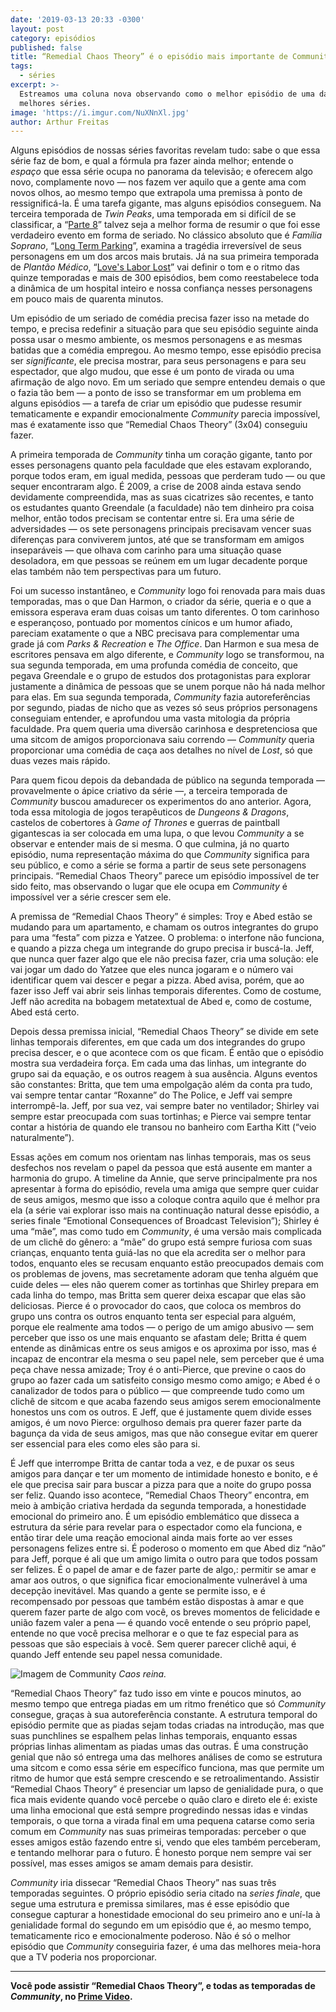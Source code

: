 ```yaml
---
date: '2019-03-13 20:33 -0300'
layout: post
category: episódios
published: false
title: “Remedial Chaos Theory” é o episódio mais importante de Community
tags:
  - séries
excerpt: >-
  Estreamos uma coluna nova observando como o melhor episódio de uma das
  melhores séries.
image: 'https://i.imgur.com/NuXNnXl.jpg'
author: Arthur Freitas
---
```

Alguns episódios de nossas séries favoritas revelam tudo: sabe o que essa série faz de bom, e qual a fórmula pra fazer ainda melhor; entende o _espaço_ que essa série ocupa no panorama da televisão; e oferecem algo novo, complamente novo — nos fazem ver aquilo que a gente ama com novos olhos, ao mesmo tempo que extrapola uma premissa à ponto de ressignificá-la. É uma tarefa gigante, mas alguns episódios conseguem. Na terceira temporada de _Twin Peaks_, uma temporada em si difícil de se classificar, a “[Parte 8](https://twinpeaks.fandom.com/wiki/Part_8)” talvez seja a melhor forma de resumir o que foi esse verdadeiro evento em forma de seriado. No clássico absoluto que é _Família Soprano_, “[Long Term Parking](https://sopranos.fandom.com/wiki/Long_Term_Parking)”, examina a tragédia irreversível de seus personagens em um dos arcos mais brutais. Já na sua primeira temporada de _Plantão Médico_, “[Love's Labor Lost](https://er.fandom.com/wiki/Love%27s_Labor_Lost)” vai definir o tom e o ritmo das quinze temporadas e mais de 300 episódios, bem como reestabelece toda a dinâmica de um hospital inteiro e nossa confiança nesses personagens em pouco mais de quarenta minutos.

Um episódio de um seriado de comédia precisa fazer isso na metade do tempo, e precisa redefinir a situação para que seu episódio seguinte ainda possa usar o mesmo ambiente, os mesmos personagens e as mesmas batidas que a comédia empregou. Ao mesmo tempo, esse episódio precisa ser _significante_, ele precisa mostrar, para seus personagens e para seu espectador, que algo mudou, que esse é um ponto de virada ou uma afirmação de algo novo. Em um seriado que sempre entendeu demais o que o fazia tão bem — a ponto de isso se transformar em um problema em alguns episódios — a tarefa de criar um episódio que pudesse resumir tematicamente e expandir emocionalmente _Community_ parecia impossível, mas é exatamente isso que “Remedial Chaos Theory” (3x04) conseguiu fazer.

A primeira temporada de _Community_ tinha um coração gigante, tanto por esses personagens quanto pela faculdade que eles estavam explorando, porque todos eram, em igual medida, pessoas que perderam tudo — ou que sequer encontraram algo. É 2009, a crise de 2008 ainda estava sendo devidamente compreendida, mas as suas cicatrizes são recentes, e tanto os estudantes quanto Greendale (a faculdade) não tem dinheiro pra coisa melhor, então todos precisam se contentar entre si. Era uma série de adversidades — os sete personagens principais precisavam vencer suas diferenças para conviverem juntos, até que se transformam em amigos inseparáveis — que olhava com carinho para uma situação quase desoladora, em que pessoas se reúnem em um lugar decadente porque elas também não tem perspectivas para um futuro.

Foi um sucesso instantâneo, e _Community_ logo foi renovada para mais duas temporadas, mas o que Dan Harmon, o criador da série, queria e o que a emissora esperava eram duas coisas um tanto diferentes. O tom carinhoso e esperançoso, pontuado por momentos cínicos e um humor afiado, pareciam exatamente o que a NBC precisava para complementar uma grade já com _Parks & Recreation_ e _The Office_. Dan Harmon e sua mesa de escritores pensava em algo diferente, e _Community_ logo se transformou, na sua segunda temporada, em uma profunda comédia de conceito, que pegava Greendale e o grupo de estudos dos protagonistas para explorar justamente a dinâmica de pessoas que se unem porque não há nada melhor para elas. Em sua segunda temporada, _Community_ fazia autoreferências por segundo, piadas de nicho que as vezes só seus próprios personagens conseguiam entender, e aprofundou uma vasta mitologia da própria faculdade. Pra quem queria uma diversão carinhosa e despretenciosa que uma sitcom de amigos proporcionava saiu correndo — _Community_ queria proporcionar uma comédia de caça aos detalhes no nível de _Lost_, só que duas vezes mais rápido.

Para quem ficou depois da debandada de público na segunda temporada — provavelmente o ápice criativo da série —, a terceira temporada de _Community_ buscou amadurecer os experimentos do ano anterior. Agora, toda essa mitologia de jogos terapêuticos de _Dungeons & Dragons_, castelos de cobertores à _Game of Thrones_ e guerras de paintball gigantescas ia ser colocada em uma lupa, o que levou _Community_ a se observar e entender mais de si mesma. O que culmina, já no quarto episódio, numa representação máxima do que _Community_ significa para seu público, e como a série se forma a partir de seus sete personagens principais. “Remedial Chaos Theory” parece um episódio impossível de ter sido feito, mas observando o lugar que ele ocupa em _Community_ é impossível ver a série crescer sem ele.

A premissa de “Remedial Chaos Theory” é simples: Troy e Abed estão se mudando para um apartamento, e chamam os outros integrantes do grupo para uma “festa” com pizza e Yatzee. O problema: o interfone não funciona, e quando a pizza chega um integrande do grupo precisa ir buscá-la. Jeff, que nunca quer fazer algo que ele não precisa fazer, cria uma solução: ele vai jogar um dado do Yatzee que eles nunca jogaram e o número vai identificar quem vai descer e pegar a pizza. Abed avisa, porém, que ao fazer isso Jeff vai abrir  seis linhas temporais diferentes. Como de costume, Jeff não acredita na bobagem metatextual de Abed e, como de costume, Abed está certo.

Depois dessa premissa inicial, “Remedial Chaos Theory” se divide em sete linhas temporais diferentes, em que cada um dos integrandes do grupo precisa descer, e o que acontece com os que ficam. É então que o episódio mostra sua verdadeira força. Em cada uma das linhas, um integrante do grupo sai da equação, e os outros reagem à sua ausência. Alguns eventos são constantes: Britta, que tem uma empolgação além da conta pra tudo, vai sempre tentar cantar “Roxanne” do The Police, e Jeff vai sempre interrompê-la. Jeff, por sua vez, vai sempre bater no ventilador; Shirley vai sempre estar preocupada com suas tortinhas; e Pierce vai sempre tentar contar a história de quando ele transou no banheiro com Eartha Kitt (“veio naturalmente”).

Essas ações em comum nos orientam nas linhas temporais, mas os seus desfechos nos revelam o papel da pessoa que está ausente em manter a harmonia do grupo. A timeline da Annie, que serve principalmente pra nos apresentar à forma do episódio, revela uma amiga que sempre quer cuidar de seus amigos, mesmo que isso a coloque contra aquilo que é melhor pra ela (a série vai explorar isso mais na continuação natural desse episódio, a series finale “Emotional Consequences of Broadcast Television”); Shirley é uma “mãe”, mas como tudo em _Community_, é uma versão mais complicada de um clichê do gênero: a “mãe” do grupo está sempre furiosa com suas crianças, enquanto tenta guiá-las no que ela acredita ser o melhor para todos, enquanto eles se recusam enquanto estão preocupados demais com os problemas de jovens, mas secretamente adoram que tenha alguém que cuide deles — eles não querem comer as tortinhas que Shirley prepara em cada linha do tempo, mas Britta sem querer deixa escapar que elas são deliciosas. Pierce é o provocador do caos, que coloca os membros do grupo uns contra os outros enquanto tenta ser especial para alguém, porque ele realmente ama todos — o perigo de um amigo abusivo — sem perceber que isso os une mais enquanto se afastam dele; Britta é quem entende as dinâmicas entre os seus amigos e os aproxima por isso, mas é incapaz de encontrar ela mesma o seu papel nele, sem perceber que é uma peça chave nessa amizade; Troy é o anti-Pierce, que previne o caos do grupo ao fazer cada um satisfeito consigo mesmo como amigo; e Abed é o canalizador de todos para o público — que compreende tudo como um clichê de sitcom e que acaba fazendo seus amigos serem emocionalmente honestos uns com os outros. E Jeff, que é justamente quem divide esses amigos, é um novo Pierce: orgulhoso demais pra querer fazer parte da bagunça da vida de seus amigos, mas que não consegue evitar em querer ser essencial para eles como eles são para si.

É Jeff que interrompe Britta de cantar toda a vez, e de puxar os seus amigos para dançar e ter um momento de intimidade honesto e bonito, e é ele que precisa sair para buscar a pizza para que a noite do grupo possa ser feliz. Quando isso acontece, “Remedial Chaos Theory” encontra, em meio à ambição criativa herdada da segunda temporada, a honestidade emocional do primeiro ano. É um episódio emblemático que disseca a estrutura da série para revelar para o espectador como ela funciona, e então tirar dele uma reação emocional ainda mais forte ao ver esses personagens felizes entre si. É poderoso o momento em que Abed diz “não” para Jeff, porque é ali que um amigo limita o outro para que todos possam ser felizes. É o papel de amar e de fazer parte de algo,: permitir se amar e amar aos outros, o que significa ficar emocionalmente vulnerável à uma decepção inevitável. Mas quando a gente se permite isso, e é recompensado por pessoas que também estão dispostas à amar e que querem fazer parte de algo com você, os breves momentos de felicidade e união fazem valer a pena — é quando você entende o seu próprio papel, entende no que você precisa melhorar e o que te faz especial para as pessoas que são especiais à você. Sem querer parecer clichê aqui, é quando Jeff entende seu papel nessa comunidade.

![Imagem de Community](https://i.imgur.com/odUMg4M.jpg)
_Caos reina._

“Remedial Chaos Theory” faz tudo isso em vinte e poucos minutos, ao mesmo tempo que entrega piadas em um ritmo frenético que só _Community_ consegue, graças à sua autoreferência constante. A estrutura temporal do episódio permite que as piadas sejam todas criadas na introdução, mas que suas punchlines se espalhem pelas linhas temporais, enquanto essas próprias linhas alimentam as piadas umas das outras. É uma construção genial que não só entrega uma das melhores análises de como se estrutura uma sitcom e como essa série em específico funciona, mas que permite um ritmo de humor que está sempre crescendo e se retroalimentando. Assistir “Remedial Chaos Theory” é presenciar um lapso de genialidade pura, o que fica mais evidente quando você percebe o quão claro e direto ele é: existe uma linha emocional que está sempre progredindo nessas idas e vindas temporais, o que torna a virada final em uma pequena catarse como seria comum em _Community_ nas suas primeiras temporadas: perceber o que esses amigos estão fazendo entre si, vendo que eles também perceberam, e tentando melhorar para o futuro. É honesto porque nem sempre vai ser possível, mas esses amigos se amam demais para desistir.

_Community_ iria dissecar “Remedial Chaos Theory” nas suas três temporadas seguintes. O próprio episódio seria citado na _series finale_, que segue uma estrutura e premissa similares, mas é esse episódio que consegue capturar a honestidade emocional do seu primeiro ano e uní-la à genialidade formal do segundo em um episódio que é, ao mesmo tempo, tematicamente rico e emocionalmente poderoso. Não é só o melhor episódio que _Community_ conseguiria fazer, é uma das melhores meia-hora que a TV poderia nos proporcionar.

---

**Você pode assistir “Remedial Chaos Theory”, e todas as temporadas de _Community_, no [Prime Video](https://www.primevideo.com/).**